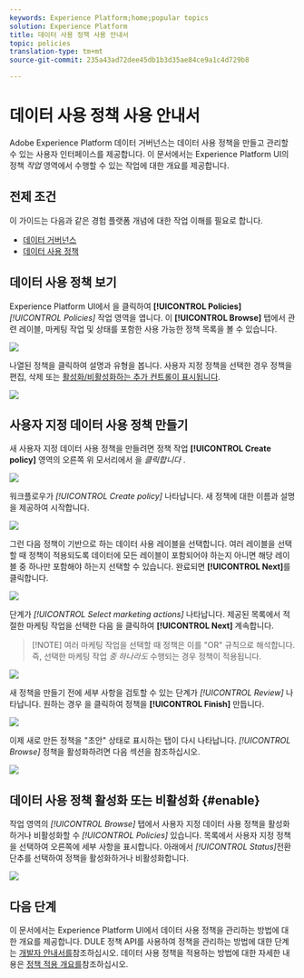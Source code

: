 ```yaml
---
keywords: Experience Platform;home;popular topics
solution: Experience Platform
title: 데이터 사용 정책 사용 안내서
topic: policies
translation-type: tm+mt
source-git-commit: 235a43ad72dee45db1b3d35ae84ce9a1c4d729b8

---
```



# 데이터 사용 정책 사용 안내서

Adobe Experience Platform 데이터 거버넌스는 데이터 사용 정책을 만들고 관리할 수 있는 사용자 인터페이스를 제공합니다. 이 문서에서는 Experience Platform UI의 정책 _작업_ 영역에서 수행할 수 있는 작업에 대한 개요를 제공합니다.

## 전제 조건

이 가이드는 다음과 같은 경험 플랫폼 개념에 대한 작업 이해를 필요로 합니다.

- [데이터 거버넌스](../home.md)
- [데이터 사용 정책](./overview.md)

## 데이터 사용 정책 보기

Experience Platform UI에서 을 클릭하여 **[!UICONTROL Policies]** *[!UICONTROL Policies]* 작업 영역을 엽니다. 이 **[!UICONTROL Browse]** 탭에서 관련 레이블, 마케팅 작업 및 상태를 포함한 사용 가능한 정책 목록을 볼 수 있습니다.

![](../images/policies/browse-policies.png)

나열된 정책을 클릭하여 설명과 유형을 봅니다. 사용자 지정 정책을 선택한 경우 정책을 편집, 삭제 또는 [활성화/비활성화하는 추가 컨트롤이 표시됩니다](#enable).

![](../images/policies/policy-details.png)

## 사용자 지정 데이터 사용 정책 만들기

새 사용자 지정 데이터 사용 정책을 만들려면 정책 작업 **[!UICONTROL Create policy]** 영역의 오른쪽 위 모서리에서 을 *클릭합니다* .

![](../images/policies/create-policy-button.png)

워크플로우가 *[!UICONTROL Create policy]* 나타납니다. 새 정책에 대한 이름과 설명을 제공하여 시작합니다.

![](../images/policies/create-policy-description.png)

그런 다음 정책이 기반으로 하는 데이터 사용 레이블을 선택합니다. 여러 레이블을 선택할 때 정책이 적용되도록 데이터에 모든 레이블이 포함되어야 하는지 아니면 해당 레이블 중 하나만 포함해야 하는지 선택할 수 있습니다. 완료되면 **[!UICONTROL Next]**&#x200B;를 클릭합니다.

![](../images/policies/add-labels.png)

단계가 *[!UICONTROL Select marketing actions]* 나타납니다. 제공된 목록에서 적절한 마케팅 작업을 선택한 다음 을 클릭하여 **[!UICONTROL Next]** 계속합니다.

>[!NOTE] 여러 마케팅 작업을 선택할 때 정책은 이를 &quot;OR&quot; 규칙으로 해석합니다. 즉, 선택한 마케팅 작업 _중 하나라도_ 수행되는 경우 정책이 적용됩니다.

![](../images/policies/add-marketing-actions.png)

새 정책을 만들기 전에 세부 사항을 검토할 수 있는 단계가 *[!UICONTROL Review]* 나타납니다. 원하는 경우 을 클릭하여 정책을 **[!UICONTROL Finish]** 만듭니다.

![](../images/policies/policy-review.png)

이제 새로 만든 정책을 &quot;초안&quot; 상태로 표시하는 탭이 다시 나타납니다. *[!UICONTROL Browse]* 정책을 활성화하려면 다음 섹션을 참조하십시오.

![](../images/policies/created-policy.png)

## 데이터 사용 정책 활성화 또는 비활성화 {#enable}

작업 영역의 *[!UICONTROL Browse]* 탭에서 사용자 지정 데이터 사용 정책을 활성화하거나 비활성화할 수 *[!UICONTROL Policies]* 있습니다. 목록에서 사용자 지정 정책을 선택하여 오른쪽에 세부 사항을 표시합니다. 아래에서 *[!UICONTROL Status]*&#x200B;전환 단추를 선택하여 정책을 활성화하거나 비활성화합니다.

![](../images/policies/enable-policy.png)

## 다음 단계

이 문서에서는 Experience Platform UI에서 데이터 사용 정책을 관리하는 방법에 대한 개요를 제공합니다. DULE 정책 API를 사용하여 정책을 관리하는 방법에 대한 단계는 [개발자 안내서를](../api/getting-started.md)참조하십시오. 데이터 사용 정책을 적용하는 방법에 대한 자세한 내용은 [정책 적용 개요를](../enforcement/overview.md)참조하십시오.